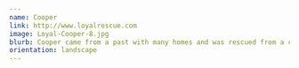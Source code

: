 ```yaml
---
name: Cooper
link: http://www.loyalrescue.com
image: Loyal-Cooper-8.jpg
blurb: Cooper came from a past with many homes and was rescued from a cold balcony in the winter. This little guy deserves to find happiness in his forever home.
orientation: landscape
---
```

